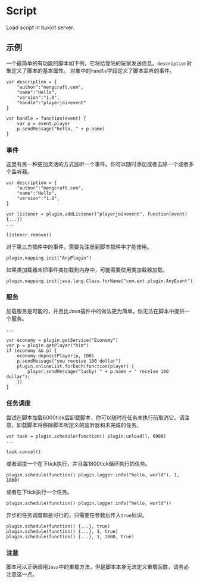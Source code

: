# Script
Load script in bukkit server. 

## 示例
一个最简单的有功能的脚本如下例，它将给登陆的玩家发送信息。`description`对象定义了脚本的基本属性。
对象中的`handle`字段定义了脚本监听的事件。
```JS
var description = {
    "author":"mengcraft.com",
    "name":"Hello",
    "version":"1.0",
    "handle":"playerjoinevent"
}

var handle = function(event) {
    var p = event.player
    p.sendMessage("hello, " + p.name)
}

```

### 事件
这里有另一种更加灵活的方式监听一个事件。你可以随时添加或者去除一个或者多个监听器。
```JS
var description = {
    "author":"mengcraft.com",
    "name":"Hello",
    "version":"1.0",
}

var listener = plugin.addListener("playerjoinevent", function(event) {...})
...

listener.remove()

```

对于第三方插件中的事件，需要先注册到脚本插件中才能使用。
```JS
plugin.mapping.init("AnyPlugin")
```

如果类加载器未把事件类加载到内存中，可能需要使用类加载器加载。
```JS
plugin.mapping.init(java.lang.Class.forName("com.ext.plugin.AnyEvent"))
```

### 服务
加载服务是可能的，并且比Java插件中的做法更为简单。你无法在脚本中提供一个服务。
```JS
...

var economy = plugin.getService("Economy")
var p = plugin.getPlayer("him")
if (economy && p) {
    economy.depositPlayer(p, 100)
    p.sendMessage("you receive 100 dollar")
    plugin.onlineList.forEach(function(player) {
        player.sendMessage("lucky! " + p.name + " receive 100 dollar");
    })
}
```

### 任务调度
尝试在脚本加载6000tick后卸载脚本，你可以随时在任务未执行前取消它。请注意，卸载脚本将移除脚本所定义的监听器和未完成的任务。
```JS
var task = plugin.schedule(function() plugin.unload(), 6000)
...

task.cancel()

```

或者调度一个在下tick执行，并且每1800tick循环执行的任务。
```JS
plugin.schedule(function() plugin.logger.info("hello, world"), 1, 1800)
```

或者在下tick执行一个任务。
```JS
plugin.schedule(function() plugin.logger.info("hello, world"))
```

异步的任务调度都是可行的，只需要在参数后传入`true`标识。
```JS
plugin.schedule(function() {...}, true)
plugin.schedule(function() {...}, 1, true)
plugin.schedule(function() {...}, 1, 1800, true)

```

### 注意
脚本可以正确调用`Java`中的重载方法，但是脚本本身无法定义重载函数，请务必注意这一点。